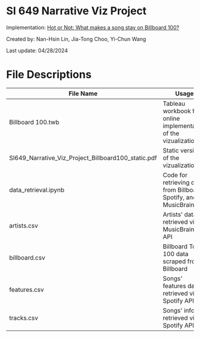 # SI 649 Narrative Viz Project

Implementation: [Hot or Not: What makes a song stay on Billboard 100?](https://public.tableau.com/app/profile/nan.hsin.lin/viz/Billboard100_17143404844600/BillboardStory) 

Created by: Nan-Hsin Lin, Jia-Tong Choo, Yi-Chun Wang

Last update: 04/28/2024

# File Descriptions

| File Name | Usage |
| --- | --- |
| Billboard 100.twb | Tableau workbook for online implementation of the vizualizations |
| SI649_Narrative_Viz_Project_Billboard100_static.pdf | Static version of the vizualizations |
| data_retrieval.ipynb | Code for retrieving data from Billboard, Spotify, and MusicBrainz |
| artists.csv | Artists' data retrieved via MusicBrainz API | 
| billboard.csv | Billboard Top 100 data scraped from Billboard |
| features.csv | Songs' features data retrieved via Spotify API |
| tracks.csv | Songs' info retrieved via Spotify API |

